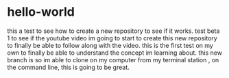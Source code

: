 # hello-world
this a test to see how to create a new repository to see if it works. test beta 1
to see if the youtube video im going to start to create this new repository to finally be able to follow along with the video.
this is the first test on my own to finally be able to understand the concept im learning about.
this new branch is so im able to clone on my computer from my terminal station , on the command line, this is going to be great.
